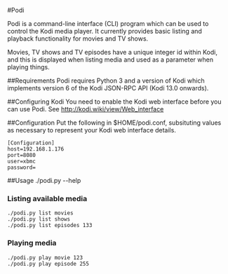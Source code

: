 #Podi


Podi is a command-line interface (CLI) program which can be used to control
the Kodi media player. It currently provides basic listing and playback 
functionality for movies and TV shows.

Movies, TV shows and TV episodes have a unique integer id within Kodi,
and this is displayed when listing media and used as a parameter when
playing things.

##Requirements
Podi requires Python 3 and a version of Kodi which implements version 6
of the Kodi JSON-RPC API (Kodi 13.0 onwards).

##Configuring Kodi
You need to enable the Kodi web interface before you can use Podi.
See http://kodi.wiki/view/Web_interface

##Configuration
Put the following in $HOME/podi.conf, subsituting values
as necessary to represent your Kodi web interface details.


    [Configuration]
    host=192.168.1.176
    port=8080
    user=xbmc
    password=


##Usage
    ./podi.py --help

### Listing available media
    ./podi.py list movies
    ./podi.py list shows
    ./podi.py list episodes 133
### Playing media
    ./podi.py play movie 123
    ./podi.py play episode 255


